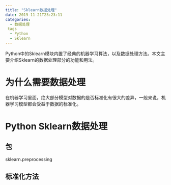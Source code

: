 ```yaml
---
title: "Sklearn数据处理"
date: 2019-11-21T23:23:11
categories:
  - 数据处理
 tags
  - Python
  - Sklearn
---
```


Python中的Sklearn模块内置了经典的机器学习算法，以及数据处理方法。本文主要介绍Sklearn的数据处理部分的功能和用法。

# 为什么需要数据处理
在机器学习里面，绝大部分模型对数据的是否标准化有很大的差异，一般来说，机器学习模型都会受益于数据的标准化。
# Python Sklearn数据处理
## 包
sklearn.preprocessing
## 标准化方法

  
